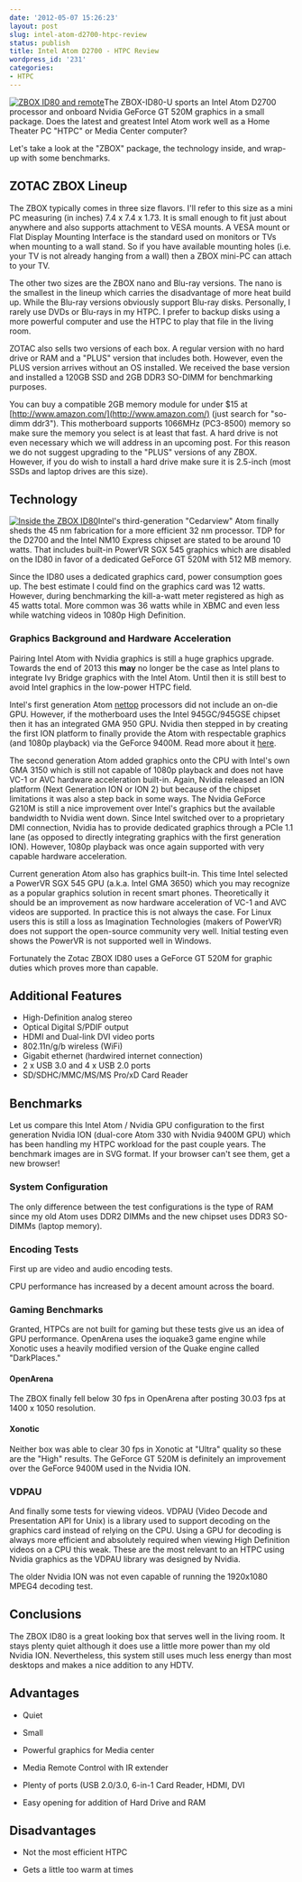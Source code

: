 ```yaml
---
date: '2012-05-07 15:26:23'
layout: post
slug: intel-atom-d2700-htpc-review
status: publish
title: Intel Atom D2700 - HTPC Review
wordpress_id: '231'
categories:
- HTPC
---
```


[![ZBOX ID80 and remote](/images/2012/05/ZBox_wRemote_CleanBackground.jpg)](/images/2012/05/ZBox_wRemote_CleanBackground.jpg)The ZBOX-ID80-U sports an Intel Atom D2700 processor and onboard Nvidia GeForce GT 520M graphics in a small package.  Does the latest and greatest Intel Atom work well as a Home Theater PC "HTPC" or Media Center computer?

Let's take a look at the "ZBOX" package, the technology inside, and wrap-up with some benchmarks.

## ZOTAC ZBOX Lineup

The ZBOX typically comes in three size flavors. I'll refer to this size as a mini PC measuring (in inches) 7.4 x 7.4 x 1.73. It is small enough to fit just about anywhere and also supports attachment to VESA mounts. A VESA mount or Flat Display Mounting Interface is the standard used on monitors or TVs when mounting to a wall stand. So if you have available mounting holes (i.e. your TV is not already hanging from a wall) then a ZBOX mini-PC can attach to your TV.

The other two sizes are the ZBOX nano and Blu-ray versions. The nano is the smallest in the lineup which carries the disadvantage of more heat build up. While the Blu-ray versions obviously support Blu-ray disks.  Personally, I rarely use DVDs or Blu-rays in my HTPC.  I prefer to backup disks using a more powerful computer and use the HTPC to play that file in the living room.

ZOTAC also sells two versions of each box.  A regular version with no hard drive or RAM and a "PLUS" version that includes both.  However, even the PLUS version arrives without an OS installed.  We received the base version and installed a 120GB SSD and 2GB DDR3 SO-DIMM for benchmarking purposes.  

You can buy a compatible 2GB memory module for under $15 at [http://www.amazon.com/](http://www.amazon.com/) (just search for "so-dimm ddr3").  This motherboard supports 1066MHz (PC3-8500) memory so make sure the memory you select is at least that fast.  A hard drive is not even necessary which we will address in an upcoming post.  For this reason we do not suggest upgrading to the "PLUS" versions of any ZBOX.  However, if you do wish to install a hard drive make sure it is 2.5-inch (most SSDs and laptop drives are this size).

## Technology

[![Inside the ZBOX ID80](/images/2012/05/ZBOX_ID80_Internal-266x300.jpg)](/images/2012/05/ZBOX_ID80_Internal.jpg)Intel's third-generation "Cedarview" Atom finally sheds the 45 nm fabrication for a more efficient 32 nm processor.  TDP for the D2700 and the Intel NM10 Express chipset are stated to be around 10 watts.  That includes built-in PowerVR SGX 545 graphics which are disabled on the ID80 in favor of a dedicated GeForce GT 520M with 512 MB memory.

Since the ID80 uses a dedicated graphics card, power consumption goes up.  The best estimate I could find on the graphics card was 12 watts.  However, during benchmarking the kill-a-watt meter registered as high as 45 watts total.  More common was 36 watts while in XBMC and even less while watching videos in 1080p High Definition.

### Graphics Background and Hardware Acceleration

Pairing Intel Atom with Nvidia graphics is still a huge graphics upgrade. Towards the end of 2013 this **may** no longer be the case as Intel plans to integrate Ivy Bridge graphics with the Intel Atom. Until then it is still best to avoid Intel graphics in the low-power HTPC field.

Intel's first generation Atom [nettop](http://en.wikipedia.org/wiki/Nettop) processors did not include an on-die GPU. However, if the motherboard uses the Intel 945GC/945GSE chipset then it has an integrated GMA 950 GPU. Nvidia then stepped in by creating the first ION platform to finally provide the Atom with respectable graphics (and 1080p playback) via the GeForce 9400M. Read more about it [here](/2009-htpc-components-and-specs/).

The second generation Atom added graphics onto the CPU with Intel's own GMA 3150 which is still not capable of 1080p playback and does not have VC-1 or AVC hardware acceleration built-in. Again, Nvidia released an ION platform (Next Generation ION or ION 2) but because of the chipset limitations it was also a step back in some ways. The Nvidia GeForce G210M is still a nice improvement over Intel's graphics but the available bandwidth to Nvidia went down. Since Intel switched over to a proprietary DMI connection, Nvidia has to provide dedicated graphics through a PCIe 1.1 lane (as opposed to directly integrating graphics with the first generation ION). However, 1080p playback was once again supported with very capable hardware acceleration.

Current generation Atom also has graphics built-in. This time Intel selected a PowerVR SGX 545 GPU (a.k.a. Intel GMA 3650) which you may recognize as a popular graphics solution in recent smart phones. Theoretically it should be an improvement as now hardware acceleration of VC-1 and AVC videos are supported. In practice this is not always the case. For Linux users this is still a loss as Imagination Technologies (makers of PowerVR) does not support the open-source community very well. Initial testing even shows the PowerVR is not supported well in Windows. 

Fortunately the Zotac ZBOX ID80 uses a GeForce GT 520M for graphic duties which proves more than capable.

## Additional Features

  * High-Definition analog stereo
  * Optical Digital S/PDIF output
  * HDMI and Dual-link DVI video ports
  * 802.11n/g/b wireless (WiFi)
  * Gigabit ethernet (hardwired internet connection)
  * 2 x USB 3.0 and 4 x USB 2.0 ports
  * SD/SDHC/MMC/MS/MS Pro/xD Card Reader

## Benchmarks

Let us compare this Intel Atom / Nvidia GPU configuration to the first generation Nvidia ION (dual-core Atom 330 with Nvidia 9400M GPU) which has been handling my HTPC workload for the past couple years.  The benchmark images are in SVG format.  If your browser can't see them, get a new browser!

### System Configuration

The only difference between the test configurations is the type of RAM since my old Atom uses DDR2 DIMMs and the new chipset uses DDR3 SO-DIMMs (laptop memory).

### Encoding Tests

First up are video and audio encoding tests.

CPU performance has increased by a decent amount across the board.

### Gaming Benchmarks

Granted, HTPCs are not built for gaming but these tests give us an idea of GPU performance.  OpenArena uses the ioquake3 game engine while Xonotic uses a heavily modified version of the Quake engine called "DarkPlaces."

#### OpenArena






The ZBOX finally fell below 30 fps in OpenArena after posting 30.03 fps at 1400 x 1050 resolution.



#### Xonotic






Neither box was able to clear 30 fps in Xonotic at "Ultra" quality so these are the "High" results.  The GeForce GT 520M is definitely an improvement over the GeForce 9400M used in the Nvidia ION.



### VDPAU


And finally some tests for viewing videos.  VDPAU (Video Decode and Presentation API for Unix) is a library used to support decoding on the graphics card instead of relying on the CPU.  Using a GPU for decoding is always more efficient and absolutely required when viewing High Definition videos on a CPU this weak.  These are the most relevant to an HTPC using Nvidia graphics as the VDPAU library was designed by Nvidia.





The older Nvidia ION was not even capable of running the 1920x1080 MPEG4 decoding test.



## Conclusions


The ZBOX ID80 is a great looking box that serves well in the living room.  It stays plenty quiet although it does use a little more power than my old Nvidia ION.  Nevertheless, this system still uses much less energy than most desktops and makes a nice addition to any HDTV.



## Advantages






  * Quiet


  * Small


  * Powerful graphics for Media center


  * Media Remote Control with IR extender


  * Plenty of ports (USB 2.0/3.0, 6-in-1 Card Reader, HDMI, DVI


  * Easy opening for addition of Hard Drive and RAM





## Disadvantages






  * Not the most efficient HTPC


  * Gets a little too warm at times


